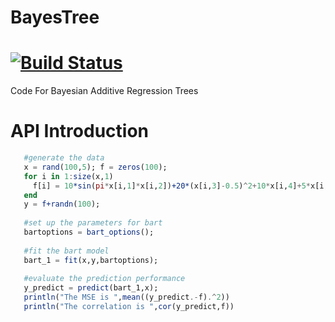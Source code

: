 # BayesTree

[![Build Status](https://travis-ci.org/mathcg/BayesTree.jl.svg?branch=master)](https://travis-ci.org/mathcg/BayesTree.jl)
=======
Code For Bayesian Additive Regression Trees

API Introduction
================
```julia   
   #generate the data
   x = rand(100,5); f = zeros(100);
   for i in 1:size(x,1)
     f[i] = 10*sin(pi*x[i,1]*x[i,2])+20*(x[i,3]-0.5)^2+10*x[i,4]+5*x[i,5]
   end
   y = f+randn(100);
   
   #set up the parameters for bart
   bartoptions = bart_options();
   
   #fit the bart model
   bart_1 = fit(x,y,bartoptions);
   
   #evaluate the prediction performance
   y_predict = predict(bart_1,x);
   println("The MSE is ",mean((y_predict.-f).^2))
   println("The correlation is ",cor(y_predict,f))
```
   
